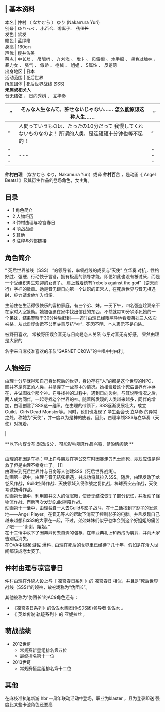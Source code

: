 |  **基本资料**  
---  
本名  |  仲村  （  なかむら  ）  ゆり  (Nakamura Yuri)   
别号  |  ゆりっぺ  、小百合、游离子、 ~~伪团长~~  
发色  |  紫发   
瞳色  |  蓝绿瞳   
身高  |  160cm   
声优  |  樱井浩美   
萌点  |  中长发  、  吊眼梢  、  齐刘海  、  发卡  、  贝雷帽  、  水手服  、  黑色过膝袜  、  暴力女  、  强气  、  傲娇  、  枪械  、  姐姐  、  S属性  、  反差萌   
出身地区  |  日本   
活动范围  |  死后世界   
所属团体  |  死后世界战线  (SSS)   
**亲属或相关人**  
音无结弦  、  日向秀树  、  立华奏  
  
|  “  |  そんな人生なんて、許せないじゃない……  怎么能原谅这种人生……  |  ”   
---|---|---  
|  “  |  人間っていうものは、たったの10分だって 我慢してくれないものなのよ！  所谓的人类，是连短短十分钟也等不起的！  |  ”   
---|---|---  
  
**仲村由理** （なかむら ゆり，Nakamura Yuri）或译 **仲村百合** ，是动画《  Angel Beats!
》及其衍生作品的登场角色，女主角。

##  目录

  * 1  角色简介 
  * 2  人物经历 
  * 3  仲村由理与凉宫春日 
  * 4  萌战战绩 
  * 5  其他 
  * 6  注释与外部链接 

##  角色简介

“  死后世界战线（SSS）  ”的领导者，率领战线的成员与“天使”  立华奏
对抗，性格好胜、强硬，行动快于言语，拥有极高的领导才能，即便如此也没有被讨厌，而是一个受组织男生欢迎的女孩子。 肩上戴着绣有“rebels against
the god”（逆天而行）字样的徽章。她是音无跟日向第一个认识的正常人，在死后世界与音无相遇时，极力请求他加入组织。

生前住在生活得很快乐的富裕家庭，有三个弟、妹。一天下午，四名强盗趁双亲不在家时入室抢劫。她被强迫在家中找出值钱的东西，不然就每10分钟杀死她的一个弟妹，结果警察于30分钟后赶到——这时由理已经眼睁睁地看着弟妹三人依次被杀。从此质疑命运不公而决意反抗“神”。死因不明，个人表示不是自杀。

被野田喜欢。  常被野田误会音无与日向是恋人关系  似乎对音无有好感。  果然由理是大家的

名字来自麻枝准喜欢的乐队“GARNET CROW”的主唱中村由利。

##  人物经历

由理十分早就得知自己身处死后的世界，身边存在“人”的都是这个世界的NPC，而并不是真正的人类，并掌握了一些基本的情况。她相信着这个死后世界有神存在，并试图找个那个神。在寻找神的过程中，遇到日向秀树，与其说明情况之后，两人成为同伴，一起寻找这个世界的神。随着所发现的人类越来越多，同伴的增加，由理创建了SSS这一组织。在由理的带领下，SSS逐渐发展壮大，成立Guild、Girls
Dead Monster等。同时，他们也发现了  学生会会长  立华奏
的异常之处，称她为“天使”，并一度以为是神的使者。因此，由理率领SSS与立华奏（天使）对抗着。

|

**以下内容含有 剧透成分  ，可能影响观赏作品兴趣，请酌情阅读 **  
  
---  
由理的死因是车祸：早上在与朋友在等公交车时因暴走的巴士而死，朋友应该是得救了但是由理不幸身亡了。  [1]  </br>
由理来到死后世界并与日向等人创建SSS（死后世界战线）。 </br>
动画第一话中，由理与音无结弦相遇，并成功将其拉入SSS。随后，由理发动了龙卷风作战，Guild空降作战，天使领域入侵作战之复仇战，棒球赛突击作战，天使考试妨碍作战。
</br> 动画第七话中，利用直井文人的催眠眼，使音无结弦恢复了部分记忆，并发动了怪物流作战，而后再次发动Guild空降作战。 </br>
动画第十一话中，由理独自一人去Guild与影子战斗，在十二话找到了影子的发源地——Angel
Player。在音无等人的帮助下消灭了控制影子的电脑。并且发现自己越来越想和SSS的大家在一起，不过，弟弟妹妹们似乎也体会到这个好姐姐的痛苦了吧——“谢谢，姐姐。”
</br> 在十三话中放下了因弟妹死去自责的包袱。在毕业典礼上和奏成为朋友，并向大家告别后消失。 </br> 在OVA中根据  游佐
爆料，由理在死后的世界里已经待了几十年，假如是在活人世间都该成老太婆了。 </br>  
  
##  仲村由理与凉宫春日

仲村由理在外貌人设上与《  凉宫春日系列  》的  凉宫春日  相似，并且是“死后世界战线（SSS）”的领袖，故被戏称为“伪团长”。

其他被称为“伪团长”的ACG角色还有：

  * 《凉宫春日系列》的佐佐木集团(伪SOS团)领导者  佐佐木  。 
  * 《  英雄传说 轨迹系列  》的  亚妮拉丝  。 

##  萌战战绩

  * 2012世萌 
    * 常规赛新星组排名第五位 
    * 最终排名第十一位 
  * 2013世萌 
    * 常规赛恒星组排名第十二位 

##  其他

在麻枝准执笔新游  hbr  一周年联动活动中登场，职业为blaster ，且为登录即送  强度比某些卡池角色还要高